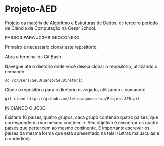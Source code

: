 # Projeto-AED
Projeto da matéria de Algoritmo e Estruturas de Dados, do terceiro período de Ciência da Computação na Cesar School.

PASSOS PARA JOGAR GEOCONEXO

Primeiro é necessário clonar este repositório:

Abra o terminal do Git Bash

Navegue até o diretório onde você deseja clonar o repositório, utilizando o comando:
```
cd /c/Users/SeuUsuario/SeuDiretorio
```

Clone o repositório para o diretório navegado, utilizando o comando:

```
git clone https://github.com/leticiagomesilva/Projeto-AED.git
```

INICIANDO O JOGO

Existem 16 países, quatro grupos, cada grupo contendo quatro países, que correspondem a um mesmo continente. Seu objetivo é encontrar os quatro países que pertencem ao mesmo continente. É importante escrever os países da mesma forma que está apresentado na tela! (Letras maiúsculas e o underline).
